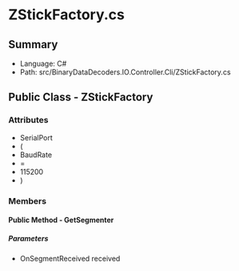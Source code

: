 ﻿# ZStickFactory.cs

## Summary

* Language: C#
* Path: src/BinaryDataDecoders.IO.Controller.Cli/ZStickFactory.cs

## Public Class - ZStickFactory

### Attributes

 - SerialPort
 - (
 - BaudRate
 - =
 - 115200
 - )

### Members

#### Public Method - GetSegmenter

#####  Parameters

 - OnSegmentReceived received 

